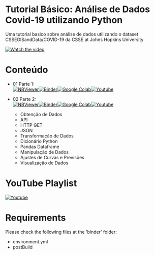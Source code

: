 # Tutorial Básico: Análise de Dados Covid-19 utilizando Python

Uma tutorial basico sobre análise de dados utilizando o dataset CSSEGISandData/COVID-19 da CSSE at Johns Hopkins University

[![Watch the video](https://img.youtube.com/vi/01LaW4ZyoFU/maxresdefault.jpg)](https://www.youtube.com/playlist?list=PL6QnpHKwdPYisDOle7GiieEgKa6gcZBSi)

# Conteúdo
- 01 Parte 1: <br>
[![NBViewer](https://badgen.net/badge/Launch/on%20NBViewer/blue?icon=terminal)](https://nbviewer.jupyter.org/github/GuitarsAI/Covid19/blob/master/CoronaData.ipynb)[![Binder](https://mybinder.org/badge_logo.svg)](https://mybinder.org/v2/gh/GuitarsAI/Covid19/master?filepath=CoronaData.ipynb)[![Google Colab](https://badgen.net/badge/Launch/on%20Google%20Colab/black?icon=terminal)](https://colab.research.google.com/github/GuitarsAI/Covid19/blob/master/CoronaData.ipynb)[![Youtube](https://badgen.net/badge/Launch/on%20YouTube/red?icon=terminal)](https://youtu.be/01LaW4ZyoFU)

- 02 Parte 2: <br>
[![NBViewer](https://badgen.net/badge/Launch/on%20NBViewer/blue?icon=terminal)](https://nbviewer.jupyter.org/github/GuitarsAI/Covid19/blob/master/CoronaData_Part2.ipynb)[![Binder](https://mybinder.org/badge_logo.svg)](https://mybinder.org/v2/gh/GuitarsAI/Covid19/master?filepath=CoronaData_Part2.ipynb)[![Google Colab](https://badgen.net/badge/Launch/on%20Google%20Colab/black?icon=terminal)](https://colab.research.google.com/github/GuitarsAI/Covid19/blob/master/CoronaData_Part2.ipynb)[![Youtube](https://badgen.net/badge/Launch/on%20YouTube/red?icon=terminal)](https://youtu.be/6isr3mEpu44)
  - Obtenção de Dados
   - API
   - HTTP GET
   - JSON
  - Transformação de Dados
   - Dicionário Python
   - Pandas Dataframe
  - Manipulação de Dados
  - Ajustes de Curvas e Previsões
  - Visualização de Dados
    
  
 # YouTube Playlist
 [![Youtube](https://badgen.net/badge/Launch/on%20YouTube/red?icon=terminal)](https://www.youtube.com/playlist?list=PL6QnpHKwdPYjbDezYkAE-sAQ5MOpYeqM6)
 
# Requirements
Please check the following files at the 'binder' folder:
  - environment.yml
  - postBuild
  
